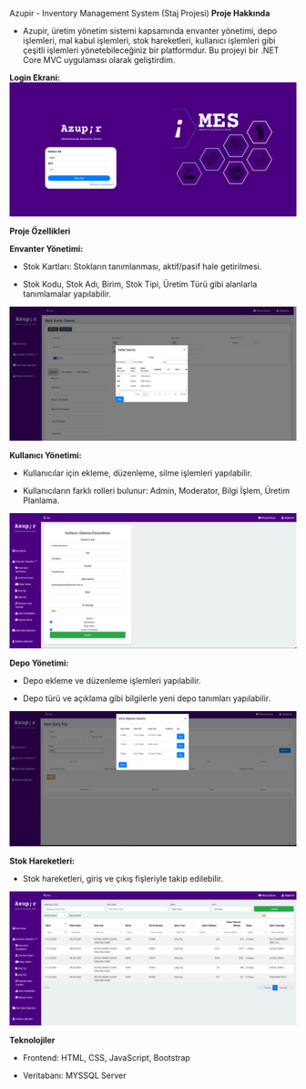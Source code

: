 Azupir - Inventory Management System (Staj Projesi)
**Proje Hakkında**

- Azupir, üretim yönetim sistemi kapsamında envanter yönetimi, depo işlemleri, mal kabul işlemleri, stok hareketleri, kullanıcı işlemleri gibi çeşitli işlemleri yönetebileceğiniz bir platformdur. Bu projeyi bir .NET Core MVC uygulaması olarak geliştirdim.

**Login Ekrani:**
![login](images/login.png)

**Proje Özellikleri**

**Envanter Yönetimi:**

- Stok Kartları: Stokların tanımlanması, aktif/pasif hale getirilmesi.

- Stok Kodu, Stok Adı, Birim, Stok Tipi, Üretim Türü gibi alanlarla tanımlamalar yapılabilir.

![stok-kartı-tanım](images/stok-kartı-tanım-2.png)

**Kullanıcı Yönetimi:**

- Kullanıcılar için ekleme, düzenleme, silme işlemleri yapılabilir.

- Kullanıcıların farklı rolleri bulunur: Admin, Moderator, Bilgi İşlem, Üretim Planlama.

![create-user-profiles](images/create-user-profiles.png)

**Depo Yönetimi:**

- Depo ekleme ve düzenleme işlemleri yapılabilir.

- Depo türü ve açıklama gibi bilgilerle yeni depo tanımları yapılabilir.

![depo-ekle](images/depo-ekle.png)

**Stok Hareketleri:**

- Stok hareketleri, giriş ve çıkış fişleriyle takip edilebilir.

![/stok-hareketleri](images/stok-hareketleri.png)

**Teknolojiler**

- Frontend: HTML, CSS, JavaScript, Bootstrap

- Veritabanı: MYSSQL Server
